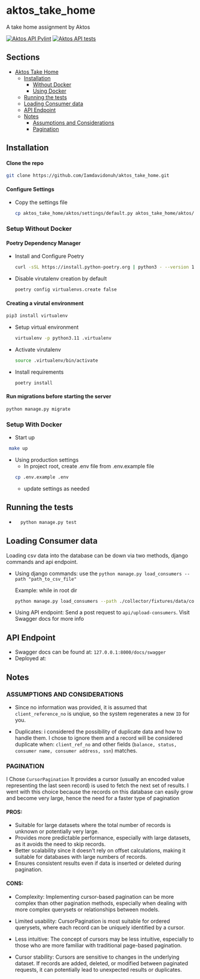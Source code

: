 # aktos_take_home
A take home assignment by Aktos


[![Aktos API Pylint](https://github.com/Iamdavidonuh/aktos_take_home/actions/workflows/pylint.yaml/badge.svg)](https://github.com/Iamdavidonuh/aktos_take_home/actions/workflows/pylint.yaml)
[![Aktos API tests](https://github.com/Iamdavidonuh/aktos_take_home/actions/workflows/test.yaml/badge.svg)](https://github.com/Iamdavidonuh/aktos_take_home/actions/workflows/test.yaml)

## Sections
- [Aktos Take Home](#aktos_take_home)
  - [Installation](#installation)
    - [Without Docker](#setup-without-docker)
    - [Using Docker](#setup-with-docker)
  - [Running the tests](#running-the-tests)
  - [Loading Consumer data](#loading-consumer-data)
  - [API Endpoint](#api)
  - [Notes](#notes)
    - [Assumptions and Considerations](#assumptions-and-cosiderations)
    - [Pagination](#pagination)



## Installation

#### Clone the repo


```bash
git clone https://github.com/Iamdavidonuh/aktos_take_home.git
```
#### Configure Settings

- Copy the settings file

    ```bash
    cp aktos_take_home/aktos/settings/default.py aktos_take_home/aktos/settings/local_settings.py
    ```

    

### Setup Without Docker

#### Poetry Dependency Manager
* Install and Configure Poetry
    ```bash
    curl -sSL https://install.python-poetry.org | python3 - --version 1.7.0
    ```
* Disable virutalenv creation by default
    ```bash
    poetry config virtualenvs.create false 
    ```

#### Creating a virutal environment

```bash
pip3 install virtualenv
```

- Setup virtual environment

    ```bash
    virtualenv -p python3.11 .virtualenv
    ```

- Activate virutalenv

    ```bash
    source .virtualenv/bin/activate
    ```

- Install requirements

    ```bash
    poetry install
    ```
#### Run migrations before starting the server

```python
python manage.py migrate
```


### Setup With Docker

- Start up 
```bash
 make up
```

- Using production settings
    - In project root, create .env file from .env.example file
    ```bash
    cp .env.example .env
    ```
    - update settings as needed


## Running the tests
- ```bash
    python manage.py test
    ```

## Loading Consumer data
Loading csv data into the database can be down via two methods, django commands and api endpoint.
- Using django commands: use the `python manage.py load_consumers --path "path_to_csv_file"`

    Example: while in root dir
    
    ```bash
    python manage.py load_consumers --path ./collector/fixtures/data/consumers_balances.csv
    ```

- Using API endpoint: Send a post request to `api/upload-consumers`. Visit Swagger docs for more info

## API Endpoint
- Swagger docs can be found at: `127.0.0.1:8000/docs/swagger`
- Deployed at: 

## Notes

### ASSUMPTIONS AND CONSIDERATIONS
- Since no information was provided, it is assumed that `client_reference_no` is unqiue, so the system regenerates a new `ID` for you.

- Duplicates: i considered the possibility of duplicate data and how to handle them. I chose to ignore them and a record will be considered duplicate when:  `client_ref_no` and other fields (`balance, status, consumer name, consumer address, ssn`) matches.

### PAGINATION
I Chose `CursorPagination`
It provides a cursor (usually an encoded value representing the last seen record) is used to fetch the next set of results. I went with this choice because the records on this database can easily grow and become very large, hence the need for a faster type of pagination


#### PROS:
- Suitable for large datasets where the total number of records is unknown or potentially very large.
- Provides more predictable performance, especially with large datasets, as it avoids the need to skip records.
- Better scalability since it doesn't rely on offset calculations, making it suitable for databases with large numbers of records.
- Ensures consistent results even if data is inserted or deleted during pagination.

#### CONS:
- Complexity: Implementing cursor-based pagination can be more complex than other pagination methods, especially when dealing with more complex querysets or relationships between models.

- Limited usability: CursorPagination is most suitable for ordered querysets, where each record can be uniquely identified by a cursor.

- Less intuitive: The concept of cursors may be less intuitive, especially to those who are more familiar with traditional page-based pagination.

- Cursor stability: Cursors are sensitive to changes in the underlying dataset. If records are added, deleted, or modified between paginated requests, it can potentially lead to unexpected results or duplicates.